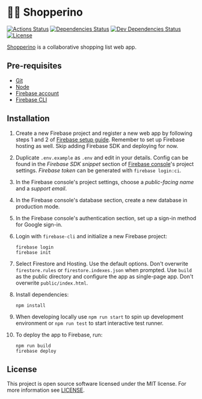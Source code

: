 # 🛒✨ Shopperino

[![Actions Status][actions-status-badge]][actions-status]
[![Dependencies Status][dependencies-status-badge]][dependencies-status]
[![Dev Dependencies Status][devdependencies-status-badge]][devdependencies-status]
[![License][license-badge]](license)

[Shopperino][shopperino] is a collaborative shopping list web app.

## Pre-requisites

- [Git][git]
- [Node][node]
- [Firebase account][firebase]
- [Firebase CLI][firebase-cli]

## Installation

1.  Create a new Firebase project and register a new web app by following steps 1 and 2 of [Firebase setup guide][firebase-setup]. Remember to set up Firebase hosting as well. Skip adding Firebase SDK and deploying for now.
2.  Duplicate `.env.example` as `.env` and edit in your details. Config can be found in the _Firebase SDK snippet_ section of [Firebase console][firebase-console]'s project settings. _Firebase token_ can be generated with `firebase login:ci`.
3.  In the Firebase console's project settings, choose a _public-facing name_ and a _support email_.
4.  In the Firebase console's database section, create a new database in production mode.
5.  In the Firebase console's authentication section, set up a sign-in method for Google sign-in.
6.  Login with `firebase-cli` and initialize a new Firebase project:

        firebase login
        firebase init

7.  Select Firestore and Hosting. Use the default options. Don't overwrite `firestore.rules` or `firestore.indexes.json` when prompted. Use `build` as the public directory and configure the app as single-page app. Don't overwrite `public/index.html`.

8.  Install dependencies:

        npm install

9.  When developing locally use `npm run start` to spin up development environment or `npm run test` to start interactive test runner.
10. To deploy the app to Firebase, run:

        npm run build
        firebase deploy

## License

This project is open source software licensed under the MIT license. For more information see [LICENSE][license].

[actions-status]: https://github.com/jtiala/shopperino/actions
[actions-status-badge]: https://github.com/jtiala/shopperino/workflows/CI/CD/badge.svg
[dependencies-status]: https://david-dm.org/jtiala/shopperino
[dependencies-status-badge]: https://img.shields.io/david/jtiala/shopperino.svg
[devdependencies-status]: https://david-dm.org/jtiala/shopperino?type=dev
[devdependencies-status-badge]: https://img.shields.io/david/dev/jtiala/shopperino.svg
[license]: https://github.com/jtiala/shopperino/blob/master/LICENSE
[license-badge]: https://img.shields.io/badge/license-MIT-blue.svg
[git]: https://git-scm.com/
[node]: https://nodejs.org/
[firebase-cli]: https://firebase.google.com/docs/cli
[firebase]: https://firebase.google.com/
[firebase-console]: https://console.firebase.google.com/
[firebase-setup]: https://firebase.google.com/docs/web/setup
[shopperino]: https://shopperino-app.web.app/sign-in

